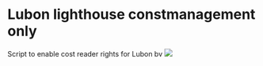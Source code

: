 # Lubon lighthouse constmanagement only
Script to enable cost reader rights for Lubon bv
<a href="https://raw.githubusercontent.com/lubonbvba/AZ01-DeplyLubonMgmt/refs/heads/main/CostManagement/LubonCostManagement.json" target="_blank">
  <img src="https://aka.ms/deploytoazurebutton"/>
</a>
